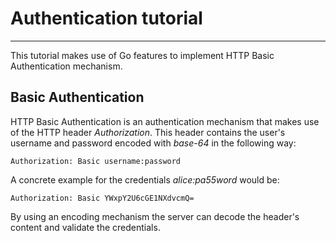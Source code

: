 # Authentication tutorial
----

This tutorial makes use of Go features to implement HTTP Basic Authentication mechanism.

## Basic Authentication

HTTP Basic Authentication is an authentication mechanism that makes use of the HTTP header _Authorization_. This header
contains the user's username and password encoded with _base-64_ in the following way: 

````
Authorization: Basic username:password
````

A concrete example for the credentials _alice:pa55word_ would be:

````
Authorization: Basic YWxpY2U6cGE1NXdvcmQ=
````

By using an encoding mechanism the server can decode the header's content and validate the credentials.